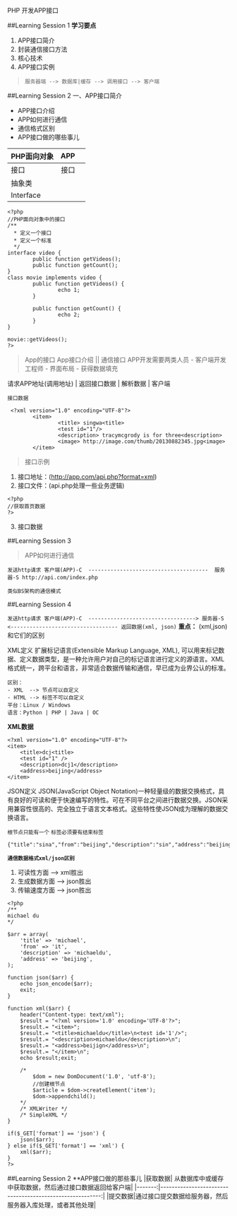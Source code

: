 PHP 开发APP接口

##Learning Session 1
**学习要点**
1. APP接口简介
2. 封装通信接口方法
3. 核心技术
4. APP接口实例

> `服务器端 --> 数据库|缓存 --> 调用接口 --> 客户端`

##Learning Session 2
一、APP接口简介
- APP接口介绍
- APP如何进行通信
- 通信格式区别
- APP接口做的哪些事儿

|PHP面向对象|  APP|    |
|:----------|----:|:--:|
|接口|接口  |     |    |
|抽象类     |	  |    |
|Interface  |	  |    |

```
<?php
//PHP面向对象中的接口
/**
  * 定义一个接口
  * 定义一个标准
  */
interface video {
        public function getVideos();
        public function getCount();
}
class movie implements video {
        public function getVideos() {
                echo 1;
        }

        public function getCount() {
                echo 2;
        }
}

movie::getVideos();
?>
```

> App的接口
App接口介绍
    ||
通信接口
APP开发需要两类人员
        - 客户端开发工程师
                - 界面布局
                - 获得数据填充


请求APP地址(调用地址)
        |
返回接口数据
        |
解析数据
        |
客户端

`接口数据`
```
 <?xml version="1.0" encoding="UTF-8"?>
        <item>
                <title> singwa<title>
                <test id="1"/>
                <description> tracymcgrody is for three<description>
                <image> http://image.com/thumb/20130882345.jpg<image>
        </item>

```

> 接口示例
1. 接口地址：(http://app.com/api.php?format=xml)
2. 接口文件：(api.php处理一些业务逻辑)
```
<?php
//获取首页数据
?>
```
3. 接口数据


##Learning Session 3
> APP如何进行通信

`
			发送http请求
客户端(APP)-C	--------------------------------------	服务器-S
			http://api.com/index.php
`

`类似BS架构的通信模式`


##Learning Session 4
			
`
			发送http请求
客户端(APP)-C	---------------------------------->	服务器-S
		<----------------------------------
			返回数据(xml, json)
`
**重点：**
(xml,json)和它们的区别

XML定义
扩展标记语言(Extensible Markup Language, XML), 可以用来标记数据、定义数据类型，是一种允许用户对自己的标记语言进行定义的源语言。XML格式统一，跨平台和语言，非常适合数据传输和通信，早已成为业界公认的标准。

	区别：
	- XML  --> 节点可以自定义
	- HTML --> 标签不可以自定义
	平台：Linux / Windows
	语言：Python | PHP | Java | OC

**XML数据**
```
<?xml version="1.0" encoding="UTF-8"?>
<item>
	<title>dcj<title>
	<test id="1" />
	<description>dcj1</description>
	<address>beijing</address>
</item>
```

JSON定义
JSON(JavaScript Object Notation)一种轻量级的数据交换格式，具有良好的可读和便于快速编写的特性。可在不同平台之间进行数据交换。JSON采用兼容性很高的、完全独立于语言文本格式。这些特性使JSON成为理解的数据交换语言。

`根节点只能有一个` `标签必须要有结束标签`
```
{"title":"sina","from":"beijing","description":"sin","address":"beijing"}
```

**`通信数据格式xml/json区别`**
1. 可读性方面	-->  xml胜出
2. 生成数据方面 -->  json胜出
3. 传输速度方面 -->  json胜出

```
<?php
/**
michael du
*/

$arr = array(
	'title' => 'michael',
	'from' => 'it',
	'description' => 'michaeldu',
	'address' => 'beijing',
);

function json($arr) {
	echo json_encode($arr);
	exit;
}

function xml($arr) {
	header("Content-type: text/xml");
	$result = "<?xml version='1.0' encoding='UTF-8'?>";
	$result.= "<item>";
	$result.= "<title>michaeldu</title>\n<test id='1'/>";
	$result.= "<description>michaeldu</description>\n";
	$result.= "<address>beijign</address>\n";
	$result.= "</item>\n";
	echo $result;exit;

	/*
		$dom = new DomDocument('1.0', 'utf-8');
		//创建根节点
		$article = $dom->createElement('item');
		$dom->appendchild();
	*/
	/* XMLWriter */
	/* SimpleXML */
}

if($_GET['format'] == 'json') {
	json($arr);
} else if($_GET['format'] == 'xml') {
	xml($arr);
}
?>
```

##Learning Session 2
**APP接口做的那些事儿
|获取数据|  从数据库中或缓存中获取数据，然后通过接口数据返回给客户端|
|-------:|---------------------------------------------------------:|
|提交数据|通过接口提交数据给服务器，然后服务器入库处理，或者其他处理|
